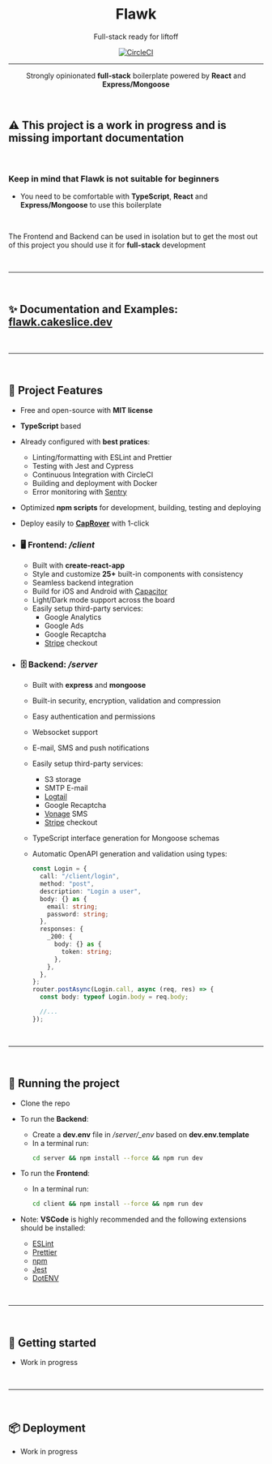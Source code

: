 <center>
	<h1>Flawk</h1>
</center>

<center>Full-stack ready for liftoff</center>

[<center>![CircleCI](https://circleci.com/gh/cakeslice/Flawk.js/tree/main.svg?style=shield)</center>](https://circleci.com/gh/cakeslice/Flawk.js/tree/main)

---

<center>Strongly opinionated <b>full-stack</b> boilerplate powered by <b>React</b> and <b>Express/Mongoose</b></center>

&nbsp;

## ⚠️ This project is a **work in progress** and is missing important documentation

&nbsp;
&nbsp;

### Keep in mind that Flawk is not suitable for beginners

- You need to be comfortable with **TypeScript**, **React** and **Express/Mongoose** to use this boilerplate

&nbsp;

The Frontend and Backend can be used in isolation but to get the most out of this project you should use it for **full-stack** development

&nbsp;

---

&nbsp;

## ✨ Documentation and Examples: [**flawk.cakeslice.dev**](https://flawk.cakeslice.dev)

&nbsp;

---

&nbsp;

## 🚀 Project Features

- Free and open-source with **MIT license**
- **TypeScript** based
- Already configured with **best pratices**:
  - Linting/formatting with ESLint and Prettier
  - Testing with Jest and Cypress
  - Continuous Integration with CircleCI
  - Building and deployment with Docker
  - Error monitoring with [Sentry](https://sentry.io)
- Optimized **npm scripts** for development, building, testing and deploying
- Deploy easily to **[CapRover](https://caprover.com/)** with 1-click

- ### 🖥️ Frontend: _/client_

  - Built with **create-react-app**
  - Style and customize **25+** built-in components with consistency
  - Seamless backend integration
  - Build for iOS and Android with [Capacitor](https://capacitorjs.com)
  - Light/Dark mode support across the board
  - Easily setup third-party services:
    - Google Analytics
    - Google Ads
    - Google Recaptcha
    - [Stripe](https://stripe.com) checkout

- ### 🗄️ Backend: _/server_

  - Built with **express** and **mongoose**
  - Built-in security, encryption, validation and compression
  - Easy authentication and permissions
  - Websocket support
  - E-mail, SMS and push notifications
  - Easily setup third-party services:
    - S3 storage
    - SMTP E-mail
    - [Logtail](https://logtail.com)
    - Google Recaptcha
    - [Vonage](https://www.vonage.com) SMS
    - [Stripe](https://stripe.com) checkout
  - TypeScript interface generation for Mongoose schemas
  - Automatic OpenAPI generation and validation using types:

    ```ts
    const Login = {
      call: "/client/login",
      method: "post",
      description: "Login a user",
      body: {} as {
        email: string;
        password: string;
      },
      responses: {
        _200: {
          body: {} as {
            token: string;
          },
        },
      },
    };
    router.postAsync(Login.call, async (req, res) => {
      const body: typeof Login.body = req.body;

      //...
    });
    ```

&nbsp;

---

&nbsp;

## 💾 Running the project

- Clone the repo

- To run the **Backend**:

  - Create a **dev.env** file in _/server/\_env_ based on **dev.env.template**
  - In a terminal run:
    ```bash
    cd server && npm install --force && npm run dev
    ```

- To run the **Frontend**:
  - In a terminal run:
    ```bash
    cd client && npm install --force && npm run dev
    ```
- Note: **VSCode** is highly recommended and the following extensions should be installed:
  - [ESLint](https://marketplace.visualstudio.com/items?itemName=dbaeumer.vscode-eslint)
  - [Prettier](https://marketplace.visualstudio.com/items?itemName=esbenp.prettier-vscode)
  - [npm](https://marketplace.visualstudio.com/items?itemName=eg2.vscode-npm-script)
  - [Jest](https://marketplace.visualstudio.com/items?itemName=Orta.vscode-jest)
  - [DotENV](https://marketplace.visualstudio.com/items?itemName=mikestead.dotenv)

&nbsp;

---

&nbsp;

## 📔 Getting started

- Work in progress

&nbsp;

---

&nbsp;

## 📦 Deployment

- Work in progress
